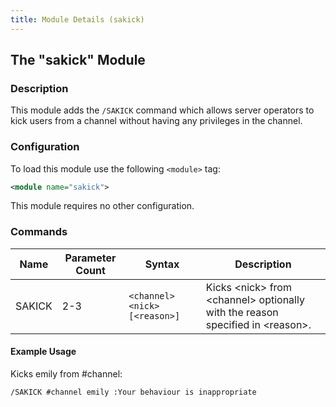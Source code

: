 ```yaml
---
title: Module Details (sakick)
---
```


## The "sakick" Module

### Description

This module adds the `/SAKICK` command which allows server operators to kick users from a channel without having any privileges in the channel.

### Configuration

To load this module use the following `<module>` tag:

```xml
<module name="sakick">
```

This module requires no other configuration.

### Commands

Name   | Parameter Count | Syntax                        | Description
------ | --------------- | ----------------------------- | -----------
SAKICK | 2-3             | `<channel> <nick> [<reason>]` | Kicks &lt;nick&gt; from &lt;channel&gt; optionally with the reason specified in &lt;reason&gt;.

#### Example Usage

Kicks emily from #channel:

```plaintext
/SAKICK #channel emily :Your behaviour is inappropriate
```
